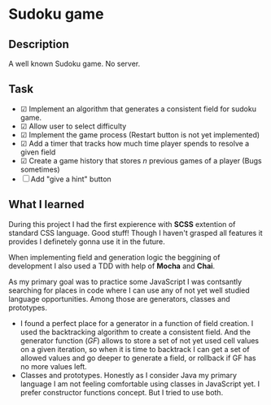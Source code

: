 # Sudoku game

## Description
A well known Sudoku game. No server.

## Task
- &#9745; Implement an algorithm that generates a consistent field for sudoku game.
- &#9745; Allow user to select difficulty
- &#9745; Implement the game process (Restart button is not yet implemented)
- &#9745; Add a timer that tracks how much time player spends to resolve a given field
- &#9745; Create a game history that stores *n* previous games of a player (Bugs sometimes)
- &#9744; Add "give a hint" button

## What I learned
During this project I had the first expierence with **SCSS** extention of standard CSS language. Good stuff! Though I haven't grasped all features it provides I definetely gonna use it in the future.

When implementing field and generation logic the beggining of development I also used a TDD with help of **Mocha** and **Chai**.

As my primary goal was to practice some JavaScript I was contsantly searching for places in code where I can use any of not yet well studied language opportunities. Among those are generators, classes and prototypes. 
- I found a perfect place for a generator in a function of field creation. I used the backtracking algorithm to create a consistent field. And the generator function (*GF*) allows to store a set of not yet used cell values on a given iteration, so when it is time to backtrack I can get a set of allowed values and go deeper to generate a field, or rollback if GF has no more values left.
- Classes and prototypes. Honestly as I consider Java my primary language I am not feeling comfortable using classes in JavaScript yet. I prefer constructor functions concept. But I tried to use both.